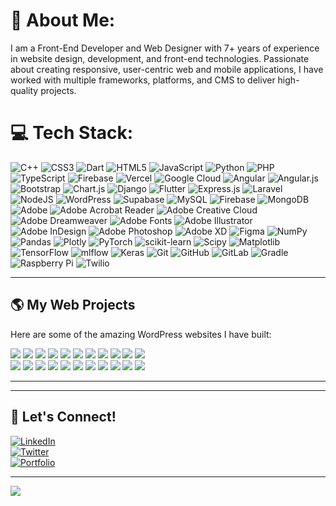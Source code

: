 # 💫 About Me:
I am a Front-End Developer and Web Designer with 7+ years of experience in website design, development, and front-end technologies. Passionate about creating responsive, user-centric web and mobile applications, I have worked with multiple frameworks, platforms, and CMS to deliver high-quality projects.


# 💻 Tech Stack:
![C++](https://img.shields.io/badge/c++-%2300599C.svg?style=for-the-badge&logo=c%2B%2B&logoColor=white) ![CSS3](https://img.shields.io/badge/css3-%231572B6.svg?style=for-the-badge&logo=css3&logoColor=white) ![Dart](https://img.shields.io/badge/dart-%230175C2.svg?style=for-the-badge&logo=dart&logoColor=white) ![HTML5](https://img.shields.io/badge/html5-%23E34F26.svg?style=for-the-badge&logo=html5&logoColor=white) ![JavaScript](https://img.shields.io/badge/javascript-%23323330.svg?style=for-the-badge&logo=javascript&logoColor=%23F7DF1E) ![Python](https://img.shields.io/badge/python-3670A0?style=for-the-badge&logo=python&logoColor=ffdd54) ![PHP](https://img.shields.io/badge/php-%23777BB4.svg?style=for-the-badge&logo=php&logoColor=white) ![TypeScript](https://img.shields.io/badge/typescript-%23007ACC.svg?style=for-the-badge&logo=typescript&logoColor=white) ![Firebase](https://img.shields.io/badge/firebase-%23039BE5.svg?style=for-the-badge&logo=firebase) ![Vercel](https://img.shields.io/badge/vercel-%23000000.svg?style=for-the-badge&logo=vercel&logoColor=white) ![Google Cloud](https://img.shields.io/badge/GoogleCloud-%234285F4.svg?style=for-the-badge&logo=google-cloud&logoColor=white) ![Angular](https://img.shields.io/badge/angular-%23DD0031.svg?style=for-the-badge&logo=angular&logoColor=white) ![Angular.js](https://img.shields.io/badge/angular.js-%23E23237.svg?style=for-the-badge&logo=angularjs&logoColor=white) ![Bootstrap](https://img.shields.io/badge/bootstrap-%238511FA.svg?style=for-the-badge&logo=bootstrap&logoColor=white) ![Chart.js](https://img.shields.io/badge/chart.js-F5788D.svg?style=for-the-badge&logo=chart.js&logoColor=white) ![Django](https://img.shields.io/badge/django-%23092E20.svg?style=for-the-badge&logo=django&logoColor=white) ![Flutter](https://img.shields.io/badge/Flutter-%2302569B.svg?style=for-the-badge&logo=Flutter&logoColor=white) ![Express.js](https://img.shields.io/badge/express.js-%23404d59.svg?style=for-the-badge&logo=express&logoColor=%2361DAFB) ![Laravel](https://img.shields.io/badge/laravel-%23FF2D20.svg?style=for-the-badge&logo=laravel&logoColor=white) ![NodeJS](https://img.shields.io/badge/node.js-6DA55F?style=for-the-badge&logo=node.js&logoColor=white) ![WordPress](https://img.shields.io/badge/WordPress-%23117AC9.svg?style=for-the-badge&logo=WordPress&logoColor=white) ![Supabase](https://img.shields.io/badge/Supabase-3ECF8E?style=for-the-badge&logo=supabase&logoColor=white) ![MySQL](https://img.shields.io/badge/mysql-4479A1.svg?style=for-the-badge&logo=mysql&logoColor=white) ![Firebase](https://img.shields.io/badge/firebase-a08021?style=for-the-badge&logo=firebase&logoColor=ffcd34) ![MongoDB](https://img.shields.io/badge/MongoDB-%234ea94b.svg?style=for-the-badge&logo=mongodb&logoColor=white) ![Adobe](https://img.shields.io/badge/adobe-%23FF0000.svg?style=for-the-badge&logo=adobe&logoColor=white) ![Adobe Acrobat Reader](https://img.shields.io/badge/Adobe%20Acrobat%20Reader-EC1C24.svg?style=for-the-badge&logo=Adobe%20Acrobat%20Reader&logoColor=white) ![Adobe Creative Cloud](https://img.shields.io/badge/Adobe%20Creative%20Cloud-DA1F26.svg?style=for-the-badge&logo=Adobe%20Creative%20Cloud&logoColor=white) ![Adobe Dreamweaver](https://img.shields.io/badge/Adobe%20Dreamweaver-FF61F6.svg?style=for-the-badge&logo=Adobe%20Dreamweaver&logoColor=white) ![Adobe Fonts](https://img.shields.io/badge/Adobe%20Fonts-000B1D.svg?style=for-the-badge&logo=Adobe%20Fonts&logoColor=white) ![Adobe Illustrator](https://img.shields.io/badge/adobe%20illustrator-%23FF9A00.svg?style=for-the-badge&logo=adobe%20illustrator&logoColor=white) ![Adobe InDesign](https://img.shields.io/badge/Adobe%20InDesign-49021F?style=for-the-badge&logo=adobeindesign&logoColor=FF3366) ![Adobe Photoshop](https://img.shields.io/badge/adobe%20photoshop-%2331A8FF.svg?style=for-the-badge&logo=adobe%20photoshop&logoColor=white) ![Adobe XD](https://img.shields.io/badge/Adobe%20XD-470137?style=for-the-badge&logo=Adobe%20XD&logoColor=#FF61F6) ![Figma](https://img.shields.io/badge/figma-%23F24E1E.svg?style=for-the-badge&logo=figma&logoColor=white) ![NumPy](https://img.shields.io/badge/numpy-%23013243.svg?style=for-the-badge&logo=numpy&logoColor=white) ![Pandas](https://img.shields.io/badge/pandas-%23150458.svg?style=for-the-badge&logo=pandas&logoColor=white) ![Plotly](https://img.shields.io/badge/Plotly-%233F4F75.svg?style=for-the-badge&logo=plotly&logoColor=white) ![PyTorch](https://img.shields.io/badge/PyTorch-%23EE4C2C.svg?style=for-the-badge&logo=PyTorch&logoColor=white) ![scikit-learn](https://img.shields.io/badge/scikit--learn-%23F7931E.svg?style=for-the-badge&logo=scikit-learn&logoColor=white) ![Scipy](https://img.shields.io/badge/SciPy-%230C55A5.svg?style=for-the-badge&logo=scipy&logoColor=%white) ![Matplotlib](https://img.shields.io/badge/Matplotlib-%23ffffff.svg?style=for-the-badge&logo=Matplotlib&logoColor=black) ![TensorFlow](https://img.shields.io/badge/TensorFlow-%23FF6F00.svg?style=for-the-badge&logo=TensorFlow&logoColor=white) ![mlflow](https://img.shields.io/badge/mlflow-%23d9ead3.svg?style=for-the-badge&logo=numpy&logoColor=blue) ![Keras](https://img.shields.io/badge/Keras-%23D00000.svg?style=for-the-badge&logo=Keras&logoColor=white) ![Git](https://img.shields.io/badge/git-%23F05033.svg?style=for-the-badge&logo=git&logoColor=white) ![GitHub](https://img.shields.io/badge/github-%23121011.svg?style=for-the-badge&logo=github&logoColor=white) ![GitLab](https://img.shields.io/badge/gitlab-%23181717.svg?style=for-the-badge&logo=gitlab&logoColor=white) ![Gradle](https://img.shields.io/badge/Gradle-02303A.svg?style=for-the-badge&logo=Gradle&logoColor=white) ![Raspberry Pi](https://img.shields.io/badge/-Raspberry_Pi-C51A4A?style=for-the-badge&logo=Raspberry-Pi) ![Twilio](https://img.shields.io/badge/Twilio-F22F46?style=for-the-badge&logo=Twilio&logoColor=white)
<!-- # 📊 GitHub Stats:
![](https://github-readme-stats.vercel.app/api?username=obed-king&theme=dark&hide_border=false&include_all_commits=true&count_private=true)<br/>
![](https://nirzak-streak-stats.vercel.app/?user=obed-king&theme=dark&hide_border=false)<br/>
![](https://github-readme-stats.vercel.app/api/top-langs/?username=obed-king&theme=dark&hide_border=false&include_all_commits=true&count_private=true&layout=compact)

---
[![](https://visitcount.itsvg.in/api?id=obed-king&icon=0&color=0)](https://visitcount.itsvg.in)

<!-- Proudly created with GPRM ( https://gprm.itsvg.in ) -->

---

## 🌎 **My Web Projects**  
Here are some of the amazing WordPress websites I have built:

<div align="left">
    <a href="https://sibeconsult.com"><img src="https://img.shields.io/badge/Global--SIBE%20Consult-%230A66C2?style=for-the-badge"/></a>
    <a href="https://agronextrading.com"><img src="https://img.shields.io/badge/Agronex%20Trading-%23FF6F00?style=for-the-badge"/></a>
    <a href="https://maxmarmedia.com"><img src="https://img.shields.io/badge/Maxmar%20Media-%23D00000?style=for-the-badge"/></a>
    <a href="https://urbanville.net"><img src="https://img.shields.io/badge/UrbanVille%20Properties-%23F39C12?style=for-the-badge"/></a>
    <a href="https://ricemall.net"><img src="https://img.shields.io/badge/Rice%20Mall-%230E6251?style=for-the-badge"/></a>
    <a href="https://korstradelines.com"><img src="https://img.shields.io/badge/KORS%20Tradelines-%23C0392B?style=for-the-badge"/></a>
    <a href="https://baffoepolo.co.uk"><img src="https://img.shields.io/badge/Baffoe%20Polo-%239B59B6?style=for-the-badge"/></a>
    <a href="https://perfecttouchcleaningservices.co.uk"><img src="https://img.shields.io/badge/Perfect%20Touch%20Cleaning%20Services-%23E74C3C?style=for-the-badge"/></a>
    <a href="https://vasiltech.com"><img src="https://img.shields.io/badge/Vasil%20Technologies-%231ABC9C?style=for-the-badge"/></a>
    <a href="https://affiliates.sibeconsult.com"><img src="https://img.shields.io/badge/Affiliates|Global--SIBE%20Consult-%23D35400?style=for-the-badge"/></a>
    <a href="https://drhildaampadu.com"><img src="https://img.shields.io/badge/Dr.%20Hilda-%238E44AD?style=for-the-badge"/></a>
</div>
<div align="left">
    <a href="https://sibeconsult.com"><img src="https://img.shields.io/badge/Global--SIBE%20Consult-%230A66C2?style=for-the-badge&labelColor=transparent&color=0A66C2&border=1px_solid_0A66C2"/></a>
    <a href="https://agronextrading.com"><img src="https://img.shields.io/badge/Agronex%20Trading-%23FF6F00?style=for-the-badge&labelColor=transparent&color=FF6F00&border=1px_solid_FF6F00"/></a>
    <a href="https://maxmarmedia.com"><img src="https://img.shields.io/badge/Maxmar%20Media-%23D00000?style=for-the-badge&labelColor=transparent&color=D00000&border=1px_solid_D00000"/></a>
    <a href="https://urbanville.net"><img src="https://img.shields.io/badge/UrbanVille%20Properties-%23F39C12?style=for-the-badge&labelColor=transparent&color=F39C12&border=1px_solid_F39C12"/></a>
    <a href="https://ricemall.net"><img src="https://img.shields.io/badge/Rice%20Mall-%230E6251?style=for-the-badge&labelColor=transparent&color=0E6251&border=1px_solid_0E6251"/></a>
    <a href="https://korstradelines.com"><img src="https://img.shields.io/badge/KORS%20Tradelines-%23C0392B?style=for-the-badge&labelColor=transparent&color=C0392B&border=1px_solid_C0392B"/></a>
    <a href="https://baffoepolo.co.uk"><img src="https://img.shields.io/badge/Baffoe%20Polo-%239B59B6?style=for-the-badge&labelColor=transparent&color=9B59B6&border=1px_solid_9B59B6"/></a>
    <a href="https://perfecttouchcleaningservices.co.uk"><img src="https://img.shields.io/badge/Perfect%20Touch%20Cleaning%20Services-%23E74C3C?style=for-the-badge&labelColor=transparent&color=E74C3C&border=1px_solid_E74C3C"/></a>
    <a href="https://vasiltech.com"><img src="https://img.shields.io/badge/Vasil%20Technologies-%231ABC9C?style=for-the-badge&labelColor=transparent&color=1ABC9C&border=1px_solid_1ABC9C"/></a>
    <a href="https://affiliates.sibeconsult.com"><img src="https://img.shields.io/badge/Affiliates|Global--SIBE%20Consult-%23D35400?style=for-the-badge&labelColor=transparent&color=D35400&border=1px_solid_D35400"/></a>
    <a href="https://drhildaampadu.com"><img src="https://img.shields.io/badge/Dr.%20Hilda-%238E44AD?style=for-the-badge&labelColor=transparent&color=8E44AD&border=1px_solid_8E44AD"/></a>
</div>

---

<!--## 📊 GitHub Stats  
![Obed's GitHub stats](https://github-readme-stats.vercel.app/api?username=obed-king&show_icons=true&theme=radical)  
![Top Langs](https://github-readme-stats.vercel.app/api/top-langs/?username=obed-king&layout=compact&theme=radical)  -->

---

## 📌 Let's Connect!  
[![LinkedIn](https://img.shields.io/badge/LinkedIn-Obed%20Johnson-blue?style=for-the-badge&logo=linkedin)](https://www.linkedin.com/in/obed-johnson/)  
[![Twitter](https://img.shields.io/badge/Twitter-@obedjohnson-blue?style=for-the-badge&logo=twitter)](https://twitter.com/obedjohnson)  
[![Portfolio](https://img.shields.io/badge/Portfolio-Website-green?style=for-the-badge&logo=googlechrome)](https://obedjohnson.com)  

---

[![](https://visitcount.itsvg.in/api?id=obed-king&icon=0&color=0)](https://visitcount.itsvg.in)  

<!-- Proudly created with GPRM ( https://gprm.itsvg.in ) -->
